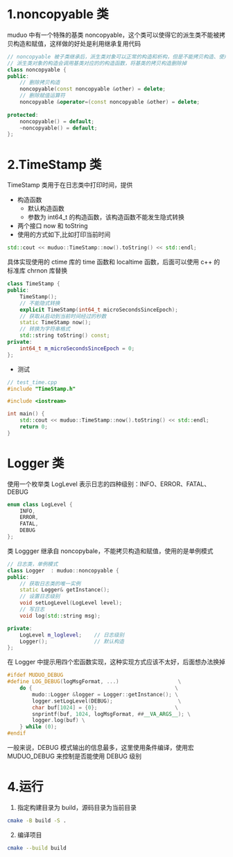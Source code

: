# 1.noncopyable 类

muduo 中有一个特殊的基类 noncopyable，这个类可以使得它的派生类不能被拷贝构造和赋值，这样做的好处是利用继承复用代码
```cpp
// noncopyable 被子类继承后，派生类对象可以正常的构造和析构，但是不能拷贝构造、使用复制运算符
// 派生类对象的构造会调用基类对应的的构造函数，将基类的拷贝构造删除掉
class noncopyable {
public:
	// 删除拷贝构造
	noncopyable(const noncopyable &other) = delete;
	// 删除赋值运算符
	noncopyable &operator=(const noncopyable &other) = delete;
	 
protected:
	noncopyable() = default;
	~noncopyable() = default;
};
```
# 2.TimeStamp 类

TimeStamp 类用于在日志类中打印时间，提供
- 构造函数
	- 默认构造函数
	- 参数为 int64_t 的构造函数，该构造函数不能发生隐式转换
- 两个接口 now 和 toString
- 使用的方式如下,比如打印当前时间
```cpp
std::cout << muduo::TimeStamp::now().toString() << std::endl;
```

具体实现使用的 ctime 库的 time 函数和 localtime 函数，后面可以使用 c++ 的标准库 chrnon 库替换

```cpp
class TimeStamp {
public:
	TimeStamp();
	// 不能隐式转换
	explicit TimeStamp(int64_t microSecondsSinceEpoch);
	// 获取从启动到当前时间经过的秒数
	static TimeStamp now();
	// 转换为字符串格式
	std::string toString() const;
private:
	int64_t m_microSecondsSinceEpoch = 0;
}; 
```
- 测试
```cpp
// test_time.cpp
#include "TimeStamp.h"

#include <iostream>

int main() {
    std::cout << muduo::TimeStamp::now().toString() << std::endl;
    return 0;
}
```

# Logger 类

使用一个枚举类 LogLevel 表示日志的四种级别：INFO、ERROR、FATAL、DEBUG
```cpp
enum class LogLevel {
	INFO,       
	ERROR,       
	FATAL,      
	DEBUG        
};
```


类 Loggger 继承自 noncopybale，不能拷贝构造和赋值，使用的是单例模式
```cpp
// 日志类，单例模式
class Logger  : muduo::noncopyable {
public:
	// 获取日志类的唯一实例
	static Logger& getInstance();
	// 设置日志级别
	void setLogLevel(LogLevel level);
	// 写日志
	void log(std::string msg);

private:
	LogLevel m_loglevel;    // 日志级别
	Logger();               // 默认构造
};
```

在 Logger 中提示用四个宏函数实现，这种实现方式应该不太好，后面想办法换掉
```cpp
#ifdef MUDUO_DEBUG
#define LOG_DEBUG(logMsgFormat, ...)                   \
    do {                                              \
        mudo::Logger &logger = Logger::getInstance(); \
        logger.setLogLevel(DEBUG);                     \
        char buf[1024] = {0};                         \
        snprintf(buf, 1024, logMsgFormat, ##__VA_ARGS__); \
        logger.log(buf) \
    } while (0);
#endif
```

一般来说，DEBUG 模式输出的信息最多，这里使用条件编译，使用宏 MUDUO_DEBUG 来控制是否能使用 DEBUG 级别

# 4.运行

1. 指定构建目录为 build，源码目录为当前目录
```bash
cmake -B build -S .
```

2. 编译项目
```bash
cmake --build build
```

